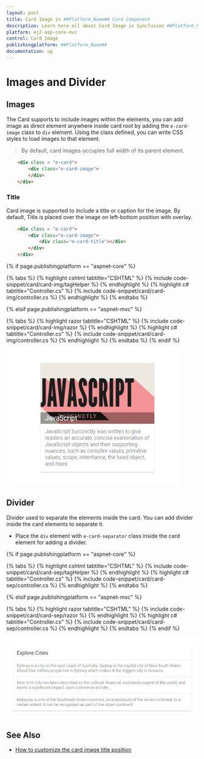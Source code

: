```yaml
---
layout: post
title: Card Image in ##Platform_Name## Card Component
description: Learn here all about Card Image in Syncfusion ##Platform_Name## Card component of Syncfusion Essential JS 2 and more.
platform: ej2-asp-core-mvc
control: Card Image
publishingplatform: ##Platform_Name##
documentation: ug
---
```



# Images and Divider

## Images

The Card supports to include images within the elements, you can add image as direct element anywhere inside card root by adding the `e-card-image` class to `div` element. Using the class defined, you can write CSS styles to load images to that element.

> By default, card images occupies full width of its parent element.

```html
    <div class = "e-card">
        <div class="e-card-image">
        </div>
    </div>
```

### Title

Card image is supported to include a title or caption for the image. By default, Title is placed over the image on left-bottom position with overlay.

```html
    <div class = "e-card">
        <div class="e-card-image">
            <div class="e-card-title"></div>
        </div>
    </div>
```

{% if page.publishingplatform == "aspnet-core" %}

{% tabs %}
{% highlight cshtml tabtitle="CSHTML" %}
{% include code-snippet/card/card-img/tagHelper %}
{% endhighlight %}
{% highlight c# tabtitle="Controller.cs" %}
{% include code-snippet/card/card-img/controller.cs %}
{% endhighlight %}
{% endtabs %}

{% elsif page.publishingplatform == "aspnet-mvc" %}

{% tabs %}
{% highlight razor tabtitle="CSHTML" %}
{% include code-snippet/card/card-img/razor %}
{% endhighlight %}
{% highlight c# tabtitle="Controller.cs" %}
{% include code-snippet/card/card-img/controller.cs %}
{% endhighlight %}
{% endtabs %}
{% endif %}


![CSS Card Control with images and divider](./images/card-image.PNG)

## Divider

Divider used to separate the elements inside the card. You can add divider inside the card elements to separate it.

* Place the `div` element with `e-card-separator` class inside the card element for adding a divider.

{% if page.publishingplatform == "aspnet-core" %}

{% tabs %}
{% highlight cshtml tabtitle="CSHTML" %}
{% include code-snippet/card/card-sep/tagHelper %}
{% endhighlight %}
{% highlight c# tabtitle="Controller.cs" %}
{% include code-snippet/card/card-sep/controller.cs %}
{% endhighlight %}
{% endtabs %}

{% elsif page.publishingplatform == "aspnet-mvc" %}

{% tabs %}
{% highlight razor tabtitle="CSHTML" %}
{% include code-snippet/card/card-sep/razor %}
{% endhighlight %}
{% highlight c# tabtitle="Controller.cs" %}
{% include code-snippet/card/card-sep/controller.cs %}
{% endhighlight %}
{% endtabs %}
{% endif %}


![CSS Card Control with images and divider](./images/card-divider.PNG)

## See Also

* [How to customize the card image title position](./how-to/customize-the-card-image-title-position)